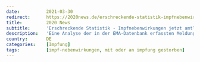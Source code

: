 ```yaml
---
date:          2021-03-30
redirect:      https://2020news.de/erschreckende-statistik-impfnebenwirkungen-jetzt-amtlich/
title:         2020 News
subtitle:      'Erschreckende Statistik - Impfnebenwirkungen jetzt amtlich'
description:   'Eine Analyse der in der EMA-Datenbank erfassten Meldungen von Arzneimittelnebenwirkungen in Europa im Zeitraum April 2020 bis März 2021 zeichnet ein ausgesprochen alarmierendes Bild. Im Zeitraum April 2020 bis Dezember 2020 schwankten die registrierten unerwünschten Nebenwirkungen in einem Korridor von 9.418 bis 12.567 Meldungen, durchschnittlich wurden in diesen Monaten jeweils 10.847 Nebenwirkungen erfaßt. Im Januar […]'
country:       DE
categories:    [Impfung]
tags:          [impf-nebenwirkungen, mit oder an impfung gestorben]
---
```

